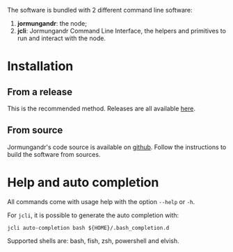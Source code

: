 The software is bundled with 2 different command line software:

1. **jormungandr**: the node;
2. **jcli**: Jormungandr Command Line Interface, the helpers and primitives to run and interact with the node.

# Installation

## From a release

This is the recommended method. Releases are all available
[here](https://github.com/input-output-hk/jormungandr/releases).

## From source

Jormungandr's code source is available on
[github](https://github.com/input-output-hk/jormungandr#how-to-install-from-sources).
Follow the instructions to build the software from sources.

# Help and auto completion

All commands come with usage help with the option `--help` or `-h`.

For `jcli`, it is possible to generate the auto completion with:

```
jcli auto-completion bash ${HOME}/.bash_completion.d
```

Supported shells are: bash, fish, zsh, powershell and elvish.


